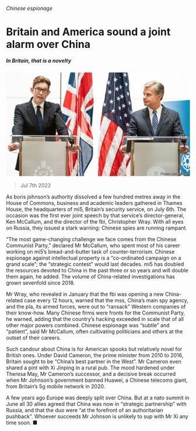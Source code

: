 ###### Chinese espionage

# Britain and America sound a joint alarm over China 

##### In Britain, that is a novelty 

![image](images/20220709_BRP504.jpg) 

> Jul 7th 2022 

As boris johnson’s authority dissolved a few hundred metres away in the House of Commons, business and academic leaders gathered in Thames House, the headquarters of mi5, Britain’s security service, on July 6th. The occasion was the first ever joint speech by that service’s director-general, Ken McCallum, and the director of the fbi, Christopher Wray. With all eyes on Russia, they issued a stark warning: Chinese spies are running rampant. 

“The most game-changing challenge we face comes from the Chinese Communist Party,” declared Mr McCallum, who spent most of his career working on mi5’s bread-and-butter task of counter-terrorism. Chinese espionage against intellectual property is a “co-ordinated campaign on a grand scale”; the “strategic contest” would last decades. mi5 has doubled the resources devoted to China in the past three or so years and will double them again, he added. The volume of China-related investigations has grown sevenfold since 2018. 

Mr Wray, who revealed in January that the fbi was opening a new China-related case every 12 hours, warned that the mss, China’s main spy agency, and the pla, its armed forces, were out to “ransack” Western companies of their know-how. Many Chinese firms were fronts for the Communist Party, he warned, adding that the country’s hacking exceeded in scale that of all other major powers combined. Chinese espionage was “subtle” and “patient”, said Mr McCallum, often cultivating politicians and others at the outset of their careers.

Such candour about China is  for American spooks but relatively novel for British ones. Under David Cameron, the prime minister from 2010 to 2016, Britain sought to be “China’s best partner in the West”. Mr Cameron even shared a pint with Xi Jinping in a rural pub. The mood hardened under Theresa May, Mr Cameron’s successor, and a decisive break occurred when Mr Johnson’s government banned Huawei, a Chinese telecoms giant, from Britain’s 5g mobile network in 2020.

A few years ago Europe was deeply split over China. But at a nato summit in June all 30 allies agreed that China was now in “strategic partnership” with Russia, and that the duo were “at the forefront of an authoritarian pushback”. Whoever succeeds Mr Johnson is unlikely to sup with Mr Xi any time soon. ■

